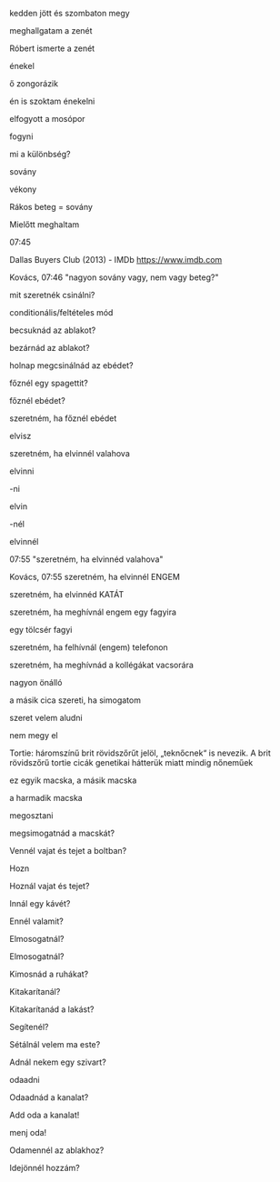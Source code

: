 
kedden jött és szombaton megy


meghallgatam a zenét

Róbert ismerte a zenét

énekel

ő zongorázik

én is szoktam énekelni

elfogyott a mosópor

fogyni 

mi a különbség?

sovány

vékony

Rákos beteg = sovány

Mielőtt meghaltam


07:45

Dallas Buyers Club (2013) - IMDb
https://www.imdb.com

Kovács, 07:46
"nagyon sovány vagy, nem vagy beteg?"

mit szeretnék csinálni?

conditionális/feltételes mód

becsuknád az ablakot?

bezárnád az ablakot?

holnap megcsinálnád az ebédet?

főznél egy spagettit?

főznél ebédet?

szeretném, ha főznél ebédet

elvisz

szeretném, ha elvinnél valahova

elvinni

-ni

elvin

-nél

elvinnél

07:55
"szeretném, ha elvinnéd valahova"

Kovács, 07:55
szeretném, ha elvinnél ENGEM

szeretném, ha elvinnéd KATÁT

szeretném, ha meghívnál engem egy fagyira

egy tölcsér fagyi

szeretném, ha felhívnál (engem) telefonon

szeretném, ha meghívnád a kollégákat vacsorára

nagyon önálló

a másik cica szereti, ha simogatom 

szeret velem aludni

nem megy el

Tortie: háromszínű brit rövidszőrűt jelöl, „teknőcnek“ is nevezik. A brit rövidszőrű tortie cicák genetikai hátterük miatt mindig nőneműek

ez egyik macska, a másik macska

a harmadik macska

megosztani

megsimogatnád a macskát?

Vennél vajat és tejet a boltban?

Hozn

Hoznál vajat és tejet?

Innál egy kávét?

Ennél valamit?

Elmosogatnál?

Elmosogatnál?

Kimosnád a ruhákat?

Kitakarítanál?

Kitakarítanád a lakást?

Segítenél?

Sétálnál velem ma este?

Adnál nekem egy szivart?

odaadni

Odaadnád a kanalat?

Add oda a kanalat!

menj oda!

Odamennél az ablakhoz?

Idejönnél hozzám?

